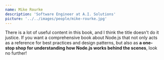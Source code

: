 ```yaml
---
name: Mike Rourke
description: 'Software Engineer at A.I. Solutions'
picture: '../../images/people/mike-rourke.jpg'
---
```


There is a lot of useful content in this book, and I think the title doesn't do it justice. If you want a comprehensive book about Node.js that not only acts as a reference for best practices and design patterns, but also as **a one-stop shop for understanding how Node.js works behind the scenes**, look no further!
